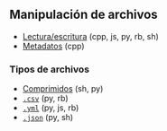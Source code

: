 ## Manipulación de archivos

- [Lectura/escritura](https://github.com/mondeja/fullstack/tree/master/backend/src/003-archivos/read_write) (cpp, js, py, rb, sh)
- [Metadatos](https://github.com/mondeja/fullstack/tree/master/backend/src/003-archivos/metadata) (cpp)



### Tipos de archivos
- [Comprimidos](https://github.com/mondeja/fullstack/tree/master/backend/src/003-archivos/tipos/comprimidos) (sh, py)
- [`.csv`](https://github.com/mondeja/fullstack/tree/master/backend/src/003-archivos/tipos/csv) (py, rb)
- [`.yml`](https://github.com/mondeja/fullstack/tree/master/backend/src/003-archivos/tipos/yml) (py, js, rb)
- [`.json`](https://github.com/mondeja/fullstack/tree/master/backend/src/003-archivos/tipos/json) (py, sh)
